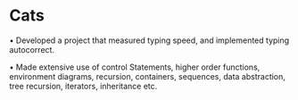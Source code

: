# Cats

• Developed a project that measured typing speed, and implemented typing autocorrect.

• Made extensive use of control Statements, higher order functions, environment diagrams, recursion, containers, sequences, data abstraction, tree recursion, iterators, inheritance etc.
